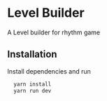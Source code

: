 # Level Builder

A Level builder for rhythm game

## Installation

Install dependencies and run

```bash
  yarn install
  yarn run dev
```
